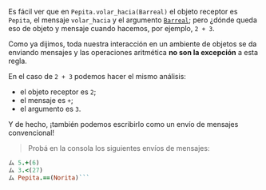 Es fácil ver que en `Pepita.volar_hacia(Barreal)` el objeto receptor es `Pepita`, el mensaje `volar_hacia` y el argumento [`Barreal`](https://es.wikipedia.org/wiki/Barreal); pero ¿dónde queda eso de objeto y mensaje cuando hacemos, por ejemplo, `2 + 3`.

Como ya dijimos, toda nuestra interacción en un ambiente de objetos se da enviando mensajes y las operaciones aritmética **no son la excepción** a esta regla.

En el caso de `2 + 3` podemos hacer el mismo análisis:

* el objeto receptor es `2`;
* el mensaje es `+`;
* el argumento es `3`.

Y de hecho, ¡también podemos escribirlo como un envío de mensajes convencional!

> Probá en la consola los siguientes envíos de mensajes:
>
```ruby
ム 5.+(6)
ム 3.<(27)
ム Pepita.==(Norita)```